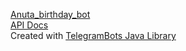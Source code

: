 

[Anuta_birthday_bot](t.me/anuta_birthday_bot) \
[API Docs](https://core.telegram.org/bots/api) \
Created with [TelegramBots Java Library](https://github.com/rubenlagus/TelegramBots)

